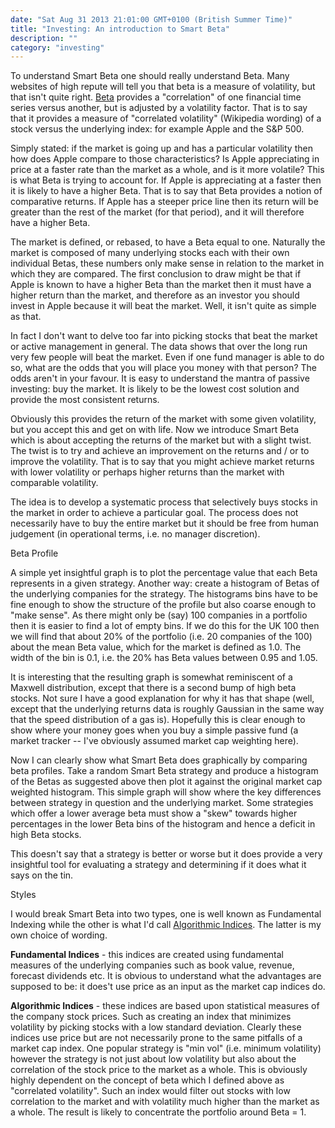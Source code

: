 ```yaml
---
date: "Sat Aug 31 2013 21:01:00 GMT+0100 (British Summer Time)"
title: "Investing: An introduction to Smart Beta"
description: ""
category: "investing"
---
```

To understand Smart Beta one should really understand Beta. Many websites of high repute will tell you that beta is a measure of volatility, but that isn't quite right. [Beta](/thoughts/32-reviews/148-the-little-book-of-commonsense-investing-john-c-bogle "Commonsense investing") provides a "correlation" of one financial time series versus another, but is adjusted by a volatility factor. That is to say that it provides a measure of "correlated volatility" (Wikipedia wording) of a stock versus the underlying index: for example Apple and the S&P 500.

Simply stated: if the market is going up and has a particular volatility then how does Apple compare to those characteristics? Is Apple appreciating in price at a faster rate than the market as a whole, and is it more volatile? This is what Beta is trying to account for. If Apple is appreciating at a faster then it is likely to have a higher Beta. That is to say that Beta provides a notion of comparative returns. If Apple has a steeper price line then its return will be greater than the rest of the market (for that period), and it will therefore have a higher Beta.

The market is defined, or rebased, to have a Beta equal to one. Naturally the market is composed of many underlying stocks each with their own individual Betas, these numbers only make sense in relation to the market in which they are compared. The first conclusion to draw might be that if Apple is known to have a higher Beta than the market then it must have a higher return than the market, and therefore as an investor you should invest in Apple because it will beat the market. Well, it isn't quite as simple as that.

In fact I don't want to delve too far into picking stocks that beat the market or active management in general. The data shows that over the long run very few people will beat the market. Even if one fund manager is able to do so, what are the odds that you will place you money with that person? The odds aren't in your favour. It is easy to understand the mantra of passive investing: buy the market. It is likely to be the lowest cost solution and provide the most consistent returns.

Obviously this provides the return of the market with some given volatility, but you accept this and get on with life. Now we introduce Smart Beta which is about accepting the returns of the market but with a slight twist. The twist is to try and achieve an improvement on the returns and / or to improve the volatility. That is to say that you might achieve market returns with lower volatility or perhaps higher returns than the market with comparable volatility.

The idea is to develop a systematic process that selectively buys stocks in the market in order to achieve a particular goal. The process does not necessarily have to buy the entire market but it should be free from human judgement (in operational terms, i.e. no manager discretion).

Beta Profile

A simple yet insightful graph is to plot the percentage value that each Beta represents in a given strategy. Another way: create a histogram of Betas of the underlying companies for the strategy. The histograms bins have to be fine enough to show the structure of the profile but also coarse enough to "make sense". As there might only be (say) 100 companies in a portfolio then it is easier to find a lot of empty bins. If we do this for the UK 100 then we will find that about 20% of the portfolio (i.e. 20 companies of the 100) about the mean Beta value, which for the market is defined as 1.0. The width of the bin is 0.1, i.e. the 20% has Beta values between 0.95 and 1.05.

It is interesting that the resulting graph is somewhat reminiscent of a Maxwell distribution, except that there is a second bump of high beta stocks. Not sure I have a good explanation for why it has that shape (well, except that the underlying returns data is roughly Gaussian in the same way that the speed distribution of a gas is). Hopefully this is clear enough to show where your money goes when you buy a simple passive fund (a market tracker -- I've obviously assumed market cap weighting here).

Now I can clearly show what Smart Beta does graphically by comparing beta profiles. Take a random Smart Beta strategy and produce a histogram of the Betas as suggested above then plot it against the original market cap weighted histogram. This simple graph will show where the key differences between strategy in question and the underlying market. Some strategies which offer a lower average beta must show a "skew" towards higher percentages in the lower Beta bins of the histogram and hence a deficit in high Beta stocks.

This doesn't say that a strategy is better or worse but it does provide a very insightful tool for evaluating a strategy and determining if it does what it says on the tin.

Styles

I would break Smart Beta into two types, one is well known as Fundamental Indexing while the other is what I'd call [Algorithmic Indices](/thoughts/31-investing/189-quality-value-momentum-investing "Quality Value Momentum"). The latter is my own choice of wording.

**Fundamental Indices** - this indices are created using fundamental measures of the underlying companies such as book value, revenue, forecast dividends etc. It is obvious to understand what the advantages are supposed to be: it does't use price as an input as the market cap indices do.

**Algorithmic Indices** - these indices are based upon statistical measures of the company stock prices. Such as creating an index that minimizes volatility by picking stocks with a low standard deviation. Clearly these indices use price but are not necessarily prone to the same pitfalls of a market cap index. One popular strategy is "min vol" (i.e. minimum volatility) however the strategy is not just about low volatility but also about the correlation of the stock price to the market as a whole. This is obviously highly dependent on the concept of beta which I defined above as "correlated volatility". Such an index would filter out stocks with low correlation to the market and with volatility much higher than the market as a whole. The result is likely to concentrate the portfolio around Beta = 1.